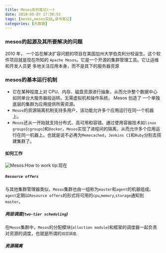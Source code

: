 ```yaml
---
title: Mesos系列笔记(一)
date: 2018-05-07 17:38:53
tags: [mesos,mesos实战,读书笔记]
categories: [大数据]
---
```

### mesos的起源及其所要解决的问题
2010 年， 一个旨在解决扩容问题的项目在美国加州大学伯克利分校诞生。这个软件项目就是现在所知的 `Apache Mesos`。它是一个开源的集群管理工具。它让运维和开发人员更
多地关注应用本身，而不是其下的服务器资源

### mesos的基本运行机制
- 它在某种程度上对 CPU、内存、磁盘资源进行抽象，从而允许整个数据中心如同单台大服务器般运转。无需虚拟机和操作系统， Mesos 创造了 一个单独底层的集群为应用提供所需资源。
- `Mesos`的资源隔离机制支持多用户，该功能允许多个应用运行在同一个机器上。
- `Mesos`还从一开始就支持分布式、高可用和容错。通过使用容器技术如`linux` `groups`(`cgroups`)和`Docker`，`Mesos`实现了进程间的隔离，从而允许多个应用运行在同一机器上。也就是说不必再为`Memecached`，`Jenkins CI`和`Ruby`分别去搭建集群了。
#### 如何工作
![Mesos:How to work](../../mesos_how_to_run.png)
tip:现在
##### `Resource offers`
与其他集群管理器类似，`Mesos`集群也由一组称为`master`和`agent`的机器组成。`agent`定期以`Resource offers`的形式将可用的`cpu`,`memory`,`storage`通知到`master`。
##### 两层调度(`two-tier scheduling`)
在`Mesos`集群中，`Mesos`的分配模块(`alloction module`)和框架的调度器一起负责对资源的调度，也就是所谓的`双层调度`.

##### 资源隔离
